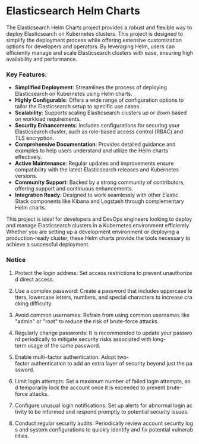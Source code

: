 # Elasticsearch Helm Charts

The Elasticsearch Helm Charts project provides a robust and flexible way to deploy Elasticsearch on Kubernetes clusters. This project is designed to simplify the deployment process while offering extensive customization options for developers and operators. By leveraging Helm, users can efficiently manage and scale Elasticsearch clusters with ease, ensuring high availability and performance.

### Key Features:

- **Simplified Deployment**: Streamlines the process of deploying Elasticsearch on Kubernetes using Helm charts.
- **Highly Configurable**: Offers a wide range of configuration options to tailor the Elasticsearch setup to specific use cases.
- **Scalability**: Supports scaling Elasticsearch clusters up or down based on workload requirements.
- **Security Enhancements**: Includes configurations for securing your Elasticsearch cluster, such as role-based access control (RBAC) and TLS encryption.
- **Comprehensive Documentation**: Provides detailed guidance and examples to help users understand and utilize the Helm charts effectively.
- **Active Maintenance**: Regular updates and improvements ensure compatibility with the latest Elasticsearch releases and Kubernetes versions.
- **Community Support**: Backed by a strong community of contributors, offering support and continuous enhancements.
- **Integration Ready**: Designed to work seamlessly with other Elastic Stack components like Kibana and Logstash through complementary Helm charts.

This project is ideal for developers and DevOps engineers looking to deploy and manage Elasticsearch clusters in a Kubernetes environment efficiently. Whether you are setting up a development environment or deploying a production-ready cluster, these Helm charts provide the tools necessary to achieve a successful deployment.

### Notice

1.  Protect the login address: Set access restrictions to prevent unauthorized direct access.
    
2.  Use a complex password: Create a password that includes uppercase letters, lowercase letters, numbers, and special characters to increase cracking difficulty.
    
3.  Avoid common usernames: Refrain from using common usernames like "admin" or "root" to reduce the risk of brute-force attacks.
    
4.  Regularly change passwords: It is recommended to update your password periodically to mitigate security risks associated with long-term usage of the same password.
    
5.  Enable multi-factor authentication: Adopt two-factor authentication to add an extra layer of security beyond just the password.
    
6.  Limit login attempts: Set a maximum number of failed login attempts, and temporarily lock the account once it is exceeded to prevent brute-force attacks.
    
7.  Configure unusual login notifications: Set up alerts for abnormal login activity to be informed and respond promptly to potential security issues.
    
8.  Conduct regular security audits: Periodically review account security logs and system configurations to quickly identify and fix potential vulnerabilities.
        